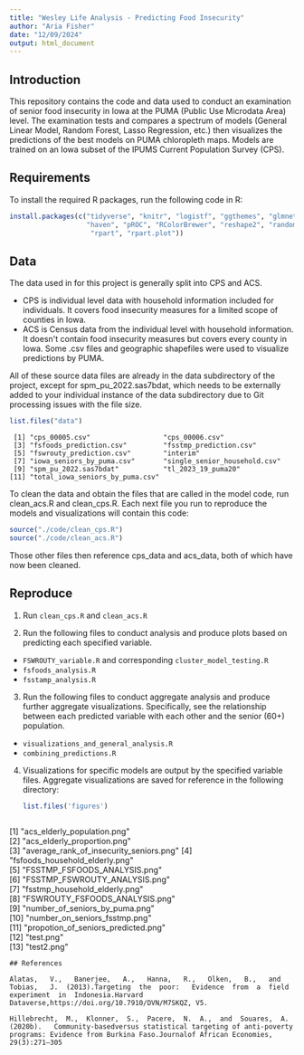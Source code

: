 ```yaml
---
title: "Wesley Life Analysis - Predicting Food Insecurity"
author: "Aria Fisher"
date: "12/09/2024"
output: html_document
---
```


## Introduction
This repository contains the code and data used to conduct an examination of senior food insecurity in Iowa at the PUMA (Public Use Microdata Area) level. The examination tests and compares a spectrum of models (General Linear Model, Random Forest, Lasso Regression, etc.) then visualizes the predictions of the best models on PUMA chloropleth maps. Models are trained on an Iowa subset of the IPUMS Current Population Survey (CPS).

## Requirements
To install the required R packages, run the following code in R:


```r
install.packages(c("tidyverse", "knitr", "logistf", "ggthemes", "glmnet",
                   "haven", "pROC", "RColorBrewer", "reshape2", "randomForest", "sf",
                    "rpart", "rpart.plot"))

```

## Data

The data used in for this project is generally split into CPS and ACS.
- CPS is individual level data with household information included for individuals. It covers food insecurity measures for a limited scope of counties in Iowa.
- ACS is Census data from the individual level with household information. It doesn't contain food insecurity measures but covers every county in Iowa.
Some .csv files and geographic shapefiles were used to visualize predictions by PUMA.

All of these source data files are already in the data subdirectory of the project, except for spm_pu_2022.sas7bdat, which needs to be externally added to your individual instance of the data subdirectory due to Git processing issues with the file size.

```r
list.files("data")
```

```
 [1] "cps_00005.csv"                  "cps_00006.csv"                 
 [3] "fsfoods_prediction.csv"         "fsstmp_prediction.csv"         
 [5] "fswrouty_prediction.csv"        "interim"                       
 [7] "iowa_seniors_by_puma.csv"       "single_senior_household.csv"   
 [9] "spm_pu_2022.sas7bdat"           "tl_2023_19_puma20"             
[11] "total_iowa_seniors_by_puma.csv"
```
To clean the data and obtain the files that are called in the model code, run clean_acs.R and clean_cps.R.
Each next file you run to reproduce the models and visualizations will contain this code:

```r
source("./code/clean_cps.R")
source("./code/clean_acs.R")
```
Those other files then reference cps_data and acs_data, both of which have now been cleaned.

## Reproduce
1. Run `clean_cps.R` and `clean_acs.R`
   
3. Run the following files to conduct analysis and produce plots based on predicting each specified variable.
  * `FSWROUTY_variable.R` and corresponding `cluster_model_testing.R`
  * `fsfoods_analysis.R`
  * `fsstamp_analysis.R`
    
3.  Run the following files to conduct aggregate analysis and produce further aggregate visualizations.
    Specifically, see the relationship between each predicted variable with each other and the senior (60+) population.
  * `visualizations_and_general_analysis.R`
  * `combining_predictions.R`

4. Visualizations for specific models are output by the specified variable files. Aggregate visualizations are saved for reference in the following directory:
   ```r
   list.files('figures')
   ```

   ```
 [1] "acs_elderly_population.png"            
 [2] "acs_elderly_proportion.png"            
 [3] "average_rank_of_insecurity_seniors.png"
 [4] "fsfoods_household_elderly.png"         
 [5] "FSSTMP_FSFOODS_ANALYSIS.png"           
 [6] "FSSTMP_FSWROUTY_ANALYSIS.png"          
 [7] "fsstmp_household_elderly.png"          
 [8] "FSWROUTY_FSFOODS_ANALYSIS.png"         
 [9] "number_of_seniors_by_puma.png"         
[10] "number_on_seniors_fsstmp.png"          
[11] "propotion_of_seniors_predicted.png"    
[12] "test.png"                              
[13] "test2.png"
  ```
## References

Alatas,   V.,   Banerjee,   A.,   Hanna,   R.,   Olken,   B.,   and  Tobias,   J.  (2013).Targeting  the  poor:   Evidence  from  a  field  experiment  in  Indonesia.Harvard  Dataverse,https://doi.org/10.7910/DVN/M7SKQZ, V5.

Hillebrecht,  M.,  Klonner,  S.,  Pacere,  N.  A.,  and  Souares,  A.  (2020b).   Community-basedversus statistical targeting of anti-poverty programs: Evidence from Burkina Faso.Journalof African Economies, 29(3):271–305
